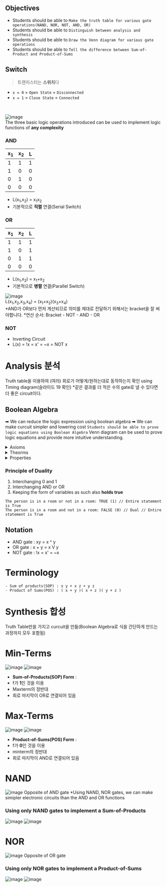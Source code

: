 ## Objectives
- Students should be able to `Make the truth table for various gate operations(NAND, NOR, NOT, AND, OR)`
- Students should be able to `Distinguish between analysis and synthesis`
- Students should be able to `Draw the Venn diagram for various gate operations`
- Students should be able to `Tell the difference between Sum-of-Product and Product-of-Sums`

## Switch
> 트랜지스터는 **스위치**다
- `x = 0` = `Open State` = `Disconnected`
- `x = 1` = `Close State` = `Connected` 
<br/>

![image](https://user-images.githubusercontent.com/56028436/112152351-8d770c00-8c25-11eb-991c-e292abceac6d.png)
<br/>The three basic logic operations introduced can be used to implement logic functions of **any complexity**

### AND
|x<sub>1</sub>|x<sub>2</sub>|L|
|---|---|---|
|1|1|1|
|1|0|0|
|0|1|0|
|0|0|0|
- L(x<sub>1</sub>,x<sub>2</sub>) = x<sub>1</sub>x<sub>2</sub>
- 기본적으로 **직렬** 연결(Serial Switch)

### OR
|x<sub>1</sub>|x<sub>2</sub>|L|
|---|---|---|
|1|1|1|
|1|0|1|
|0|1|1|
|0|0|0|
- L(x<sub>1</sub>,x<sub>2</sub>) = x<sub>1</sub>+x<sub>2</sub>
- 기본적으로 **병렬** 연결(Parallel Switch)

![image](https://user-images.githubusercontent.com/56028436/112151517-a6cb8880-8c24-11eb-8de1-48e2736c3032.png)<br/>
L(x<sub>1</sub>,x<sub>2</sub>,x<sub>3</sub>,x<sub>4</sub>) = (x<sub>1</sub>+x<sub>2</sub>)(x<sub>3</sub>+x<sub>4</sub>)<br/>
*AND가 OR보다 먼저 계산되므로 의미를 제대로 전달하기 위해서는 bracket을 잘 써야합니다.
*연산 순서: Bracket - NOT - AND - OR

### NOT
- Inverting Circuit
- L(x) = !x = x' = ~x = NOT x

# Analysis 분석
Truth table을 이용하여 (여러) 회로가 어떻게/원하는대로 동작하는지 확인 using Timing diagram(슬라이드 19 확인)
*같은 결과를 더 적은 수의 gate로 낼 수 있다면 더 좋은 circuit이다.

## Boolean Algebra
➡ We can reduce the logic expression using boolean algebra
➡ We can make curcuit simpler and lowering cost
`Students should be able to prove logic equations using Boolean Algebra`
Venn diagram can be used to prove logic equations and provide more intuitive understanding. 

<details>
<summary>Axioms</summary>
  *보통 수식이 아닌 **and와 or**의 관점에서 생각하자
<div markdown="1">       
1a: 0 0 = 0 <br/>
1b: 1 + 1 = 1 <br/>
2a: 1 1 = 1 <br/>
2b: 0 + 0 = 0 <br/>
3a: 0 1 = 1 0 = 0 <br/>
3b: 1 + 0 = 0 + 1 = 1 <br/>
4a: if x = 0, then !x = 1 <br/>
4b: if x = 1, then !x = 0 <br/>
</div>
</details>

<details>
<summary>Theorms</summary>
  *보통 수식이 아닌 **and와 or**의 관점에서 생각하자
<div markdown="1">       
5a: x 0 = 0 <br/>
5b: x + 1 = 1 <br/>
6a: x 1 = x <br/>
6b: x + 0  = x <br/>
7a: x x = x <br/>
7b: x + x = x <br/>
8a: x !x = 0 <br/>
8b: x + !x = 1 <br/>
9 : !x' = x <br/>
</div>
</details>

<details>
<summary>Properties</summary>
  *보통 수식이 아닌 **and와 or**의 관점에서 생각하자
<div markdown="1">       
10a: x y = y x <br/>
10b: x + y = y + x <br/>
11a: x ( y z ) = ( x y ) z <br/>
11b: x + ( y + z ) = ( x + y ) + z <br/>
** 12a: x ( y + z ) = x y + x z <br/>
** 12b: x + ( y z ) = ( x + y )( x + z ) <br/>
** 13a: x + x y = x <br/>
** 13b: x ( y + z ) = x <br/>
14a: x y + x !y = x <br/>
14b: ( x + y )( x + !y ) = x <br/>
15a: !( x y ) = !x + !y <br/>
15b: !( x + y ) = !x !y <br/>
16a: x + !x y = x + y <br/>
16b: x ( !x + y ) = x y <br/>
17a: x y + y z + !x z = x y + !x z <br/>
17b: ( x + y )( y + z )( !x + z ) = ( x + y )( !x + z ) <br/>
</div>
</details>

### Principle of Duality
1. Interchanging 0 and 1
2. Interchanging AND or OR
3. Keeping the form of variables as such also **holds true**
```
The person is in a room or not in a room: TRUE (1) // Entire statement is True
The person is in a room and not in a room: FALSE (0) // Dual // Entire statement is True
```

## Notation
- AND gate : xy = x ^ y
- OR gate : x + y = x V y
- NOT gate : !x = x' = ~x

# Terminology
```
- Sum of products(SOP) : x y + x z + y z
- Product of Sums(POS) : ( x + y )( x + z )( y + z )
```

# Synthesis 합성
Truth Table만을 가지고 curcuit을 만듦(Boolean Algebra로 식을 간단하게 만드는 과정까지 모두 포함됨)

 # Min-Terms
 ![image](https://user-images.githubusercontent.com/56028436/112159855-ed24e580-8c2c-11eb-8ce7-7368e5980bb6.png)
 ![image](https://user-images.githubusercontent.com/56028436/112159589-afc05800-8c2c-11eb-8c6a-47ba8a7d2d0e.png)
- **Sum-of-Products(SOP) Form** : 
- f가 **1**인 것을 이용
- Maxterm의 정반대
- 회로 마지막이 OR로 연결되어 있음

# Max-Terms
![image](https://user-images.githubusercontent.com/56028436/112159804-e1d1ba00-8c2c-11eb-8b0b-9dbb59c21a19.png)
![image](https://user-images.githubusercontent.com/56028436/112159673-c23a9180-8c2c-11eb-9d72-182a24390e38.png)
- **Product-of-Sums(POS) Form** : 
- f가 **0**인 것을 이용
- minterm의 정반대
- 회로 마지막이 AND로 연결되어 있음

# NAND
![image](https://user-images.githubusercontent.com/56028436/112160328-658ba680-8c2d-11eb-87f3-f2909fcafd0a.png)
Opposite of AND gate
*Using NAND, NOR gates, we can make simipler electronic circuits than the AND and OR functions

### Using only NAND gates to implement a Sum-of-Products
![image](https://user-images.githubusercontent.com/56028436/112160580-a683bb00-8c2d-11eb-83fe-0779caefde39.png)
![image](https://user-images.githubusercontent.com/56028436/112160740-cfa44b80-8c2d-11eb-970b-91345afd81cb.png)

# NOR
![image](https://user-images.githubusercontent.com/56028436/112160398-76d4b300-8c2d-11eb-9aff-7e3719476f6e.png)
Opposite of OR gate

### Using only NOR gates to implement a Product-of-Sums
![image](https://user-images.githubusercontent.com/56028436/112160689-c1eec600-8c2d-11eb-904d-c8849cbde2a7.png)
![image](https://user-images.githubusercontent.com/56028436/112160770-d8951d00-8c2d-11eb-8fab-6e69a0a696bf.png)
